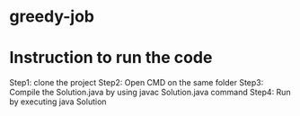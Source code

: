 # greedy-job
Instruction to run the code
=================================

Step1: clone the project
Step2: Open CMD on the same folder
Step3: Compile the Solution.java by using javac Solution.java command
Step4: Run by executing java Solution
